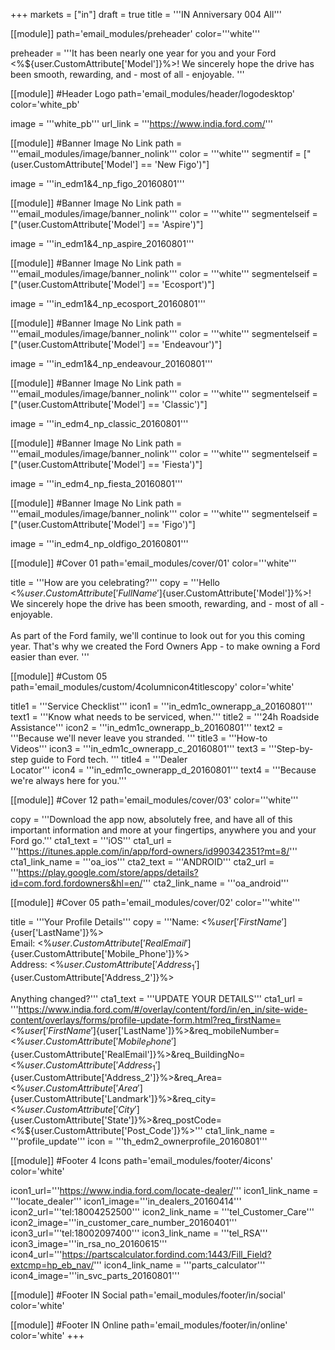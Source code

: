 +++
markets = ["in"]
draft = true
title = '''IN Anniversary 004 All'''


[[module]]
path='email_modules/preheader'
color='''white'''

preheader = '''It has been nearly one year for you and your Ford <%${user.CustomAttribute['Model']}%>! We sincerely hope the drive has been smooth, rewarding, and - most of all - enjoyable. '''

[[module]] #Header Logo
path='email_modules/header/logodesktop'
color='white_pb'

  image = '''white_pb'''
  url_link = '''https://www.india.ford.com/'''
  
[[module]] #Banner Image No Link
path = '''email_modules/image/banner_nolink'''
color = '''white'''
segmentif = ["(user.CustomAttribute['Model'] == 'New Figo')"]

  image = '''in_edm1&4_np_figo_20160801'''
    
[[module]] #Banner Image No Link
path = '''email_modules/image/banner_nolink'''
color = '''white'''
segmentelseif = ["(user.CustomAttribute['Model'] == 'Aspire')"]

  image = '''in_edm1&4_np_aspire_20160801'''
   
[[module]] #Banner Image No Link
path = '''email_modules/image/banner_nolink'''
color = '''white'''
segmentelseif = ["(user.CustomAttribute['Model'] == 'Ecosport')"]

  image = '''in_edm1&4_np_ecosport_20160801'''

[[module]] #Banner Image No Link
path = '''email_modules/image/banner_nolink'''
color = '''white'''
segmentelseif = ["(user.CustomAttribute['Model'] == 'Endeavour')"]

  image = '''in_edm1&4_np_endeavour_20160801'''

[[module]] #Banner Image No Link
path = '''email_modules/image/banner_nolink'''
color = '''white'''
segmentelseif = ["(user.CustomAttribute['Model'] == 'Classic')"]

  image = '''in_edm4_np_classic_20160801'''
 
[[module]] #Banner Image No Link
path = '''email_modules/image/banner_nolink'''
color = '''white'''
segmentelseif = ["(user.CustomAttribute['Model'] == 'Fiesta')"]

  image = '''in_edm4_np_fiesta_20160801'''

[[module]] #Banner Image No Link
path = '''email_modules/image/banner_nolink'''
color = '''white'''
segmentelseif = ["(user.CustomAttribute['Model'] == 'Figo')"]

  image = '''in_edm4_np_oldfigo_20160801'''
  
[[module]] #Cover 01
path='email_modules/cover/01'
color='''white'''
 
  title = '''How are you celebrating?'''
  copy = '''Hello <%${user.CustomAttribute['FullName']}%><br /><br />It has been nearly one year for you and your Ford <%${user.CustomAttribute['Model']}%>! We sincerely hope the drive has been smooth, rewarding, and - most of all - enjoyable.<br /><br />As part of the Ford family, we'll continue to look out for you this coming year. That's why we created the Ford Owners App - to make owning a Ford easier than ever.  '''
  
[[module]] #Custom 05
path='email_modules/custom/4columnicon4titlescopy'
color='white'

  title1 = '''Service Checklist'''
  icon1 = '''in_edm1c_ownerapp_a_20160801'''
  text1 = '''Know what needs to be serviced, when.'''
  title2 = '''24h Roadside Assistance'''
  icon2 = '''in_edm1c_ownerapp_b_20160801'''
  text2 = '''Because we'll never leave you stranded. 	'''
  title3 = '''How-to<br /> Videos'''
  icon3 = '''in_edm1c_ownerapp_c_20160801'''
  text3 = '''Step-by-step guide to Ford tech. '''
  title4 = '''Dealer<br /> Locator'''
  icon4 = '''in_edm1c_ownerapp_d_20160801'''
  text4 = '''Because we're always here for you.'''

[[module]] #Cover 12
path='email_modules/cover/03'
color='''white'''

  copy = '''Download the app now, absolutely free, and have all of this important information and more at your fingertips, anywhere you and your Ford go.'''
  cta1_text = '''iOS'''
  cta1_url = '''https://itunes.apple.com/in/app/ford-owners/id990342351?mt=8/'''
  cta1_link_name = '''oa_ios'''
  cta2_text = '''ANDROID'''
  cta2_url = '''https://play.google.com/store/apps/details?id=com.ford.fordowners&hl=en/'''
  cta2_link_name = '''oa_android'''

[[module]] #Cover 05
path='email_modules/cover/02'
color='''white'''

  title = '''Your Profile Details'''
  copy = '''Name&#58; <%${user['FirstName']}%> <%${user['LastName']}%><br />Email&#58; <%${user.CustomAttribute['RealEmail']}%><br />Phone&#58; <%${user.CustomAttribute['Mobile_Phone']}%><br />Address&#58; <%${user.CustomAttribute['Address_1']}%> <%${user.CustomAttribute['Address_2']}%><br /><br />Anything changed?'''
  cta1_text = '''UPDATE YOUR DETAILS'''
  cta1_url = '''https://www.india.ford.com/#/overlay/content/ford/in/en_in/site-wide-content/overlays/forms/profile-update-form.html?req_firstName=<%${user['FirstName']}%>&req_lastName=<%${user['LastName']}%>&req_mobileNumber=<%${user.CustomAttribute['Mobile_Phone']}%>&req_EmailID=<%${user.CustomAttribute['RealEmail']}%>&req_BuildingNo=<%${user.CustomAttribute['Address_1']}%>&req_StreetRoad=<%${user.CustomAttribute['Address_2']}%>&req_Area=<%${user.CustomAttribute['Area']}%>&req_Landmark=<%${user.CustomAttribute['Landmark']}%>&req_city=<%${user.CustomAttribute['City']}%>&req_State=<%${user.CustomAttribute['State']}%>&req_postCode=<%${user.CustomAttribute['Post_Code']}%>'''
  cta1_link_name = '''profile_update'''
  icon = '''th_edm2_ownerprofile_20160801'''

[[module]] #Footer 4 Icons
path='email_modules/footer/4icons'
color='white'

  icon1_url='''https://www.india.ford.com/locate-dealer/'''
  icon1_link_name = '''locate_dealer'''
  icon1_image='''in_dealers_20160414'''
  icon2_url='''tel:18004252500'''
  icon2_link_name = '''tel_Customer_Care'''
  icon2_image='''in_customer_care_number_20160401'''
  icon3_url='''tel:18002097400'''
  icon3_link_name = '''tel_RSA'''
  icon3_image='''in_rsa_no_20160615'''
  icon4_url='''https://partscalculator.fordind.com:1443/Fill_Field?extcmp=hp_eb_nav/'''
  icon4_link_name = '''parts_calculator'''
  icon4_image='''in_svc_parts_20160801'''
    
[[module]] #Footer IN Social
path='email_modules/footer/in/social'
color='white'

[[module]] #Footer IN Online
path='email_modules/footer/in/online'
color='white'
+++